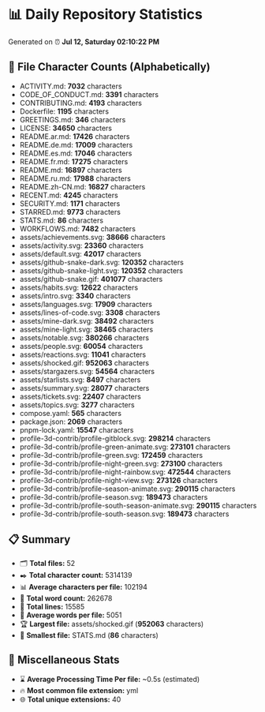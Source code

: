 # 📊 Daily Repository Statistics
Generated on ⏰ **Jul 12, Saturday 02:10:22 PM**

## 📂 File Character Counts (Alphabetically)
- ACTIVITY.md: **7032** characters
- CODE_OF_CONDUCT.md: **3391** characters
- CONTRIBUTING.md: **4193** characters
- Dockerfile: **1195** characters
- GREETINGS.md: **346** characters
- LICENSE: **34650** characters
- README.ar.md: **17426** characters
- README.de.md: **17009** characters
- README.es.md: **17046** characters
- README.fr.md: **17275** characters
- README.md: **16897** characters
- README.ru.md: **17988** characters
- README.zh-CN.md: **16827** characters
- RECENT.md: **4245** characters
- SECURITY.md: **1171** characters
- STARRED.md: **9773** characters
- STATS.md: **86** characters
- WORKFLOWS.md: **7482** characters
- assets/achievements.svg: **38666** characters
- assets/activity.svg: **23360** characters
- assets/default.svg: **42017** characters
- assets/github-snake-dark.svg: **120352** characters
- assets/github-snake-light.svg: **120352** characters
- assets/github-snake.gif: **401077** characters
- assets/habits.svg: **12622** characters
- assets/intro.svg: **3340** characters
- assets/languages.svg: **17909** characters
- assets/lines-of-code.svg: **3308** characters
- assets/mine-dark.svg: **38492** characters
- assets/mine-light.svg: **38465** characters
- assets/notable.svg: **380266** characters
- assets/people.svg: **60054** characters
- assets/reactions.svg: **11041** characters
- assets/shocked.gif: **952063** characters
- assets/stargazers.svg: **54564** characters
- assets/starlists.svg: **8497** characters
- assets/summary.svg: **28077** characters
- assets/tickets.svg: **22407** characters
- assets/topics.svg: **3277** characters
- compose.yaml: **565** characters
- package.json: **2069** characters
- pnpm-lock.yaml: **15547** characters
- profile-3d-contrib/profile-gitblock.svg: **298214** characters
- profile-3d-contrib/profile-green-animate.svg: **273101** characters
- profile-3d-contrib/profile-green.svg: **172459** characters
- profile-3d-contrib/profile-night-green.svg: **273100** characters
- profile-3d-contrib/profile-night-rainbow.svg: **472544** characters
- profile-3d-contrib/profile-night-view.svg: **273126** characters
- profile-3d-contrib/profile-season-animate.svg: **290115** characters
- profile-3d-contrib/profile-season.svg: **189473** characters
- profile-3d-contrib/profile-south-season-animate.svg: **290115** characters
- profile-3d-contrib/profile-south-season.svg: **189473** characters

## 📋 Summary
- 🗂️ **Total files:** 52
- ✒️ **Total character count:** 5314139
- 📊 **Average characters per file:** 102194
- 📝 **Total word count:** 262678
- 🧾 **Total lines:** 15585
- 📐 **Average words per file:** 5051
- 🏆 **Largest file:** assets/shocked.gif (**952063** characters)
- 🥉 **Smallest file:** STATS.md (**86** characters)

## 🌟 Miscellaneous Stats
- ⌛ **Average Processing Time Per file:** ~0.5s (estimated)
- 🔥 **Most common file extension:** yml
- 🌐 **Total unique extensions:** 40
